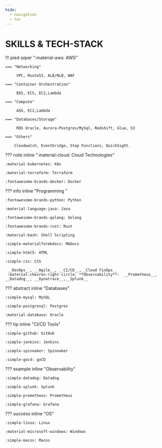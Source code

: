 ```yaml
---
hide:
  - navigation
  - toc
---
```

# SKILLS & TECH-STACK

!!! pied-piper  ":material-aws: AWS"

    === "Networking"

         VPC, Route53, ALB/NLB, WAF

    === "Container Orchestration"
 
         EKS, ECS, EC2,Lambda 
   
    === "Compute"

         ASG, EC2,Lambda 

    === "Databases/Storage" 

         RDS Oracle, Aurora-Postgres/MySql, Redshift, Glue, S3
    
    === "Others" 

        Cloudwatch, Eventbridge, Step Functions, QuickSight.

??? note inline ":material-cloud: Cloud Technologies"

    :material-kubernetes: K8s

    :material-terraform: Terraform 
    
    :fontawesome-brands-docker: Docker

??? info inline "Programming "

    :fontawesome-brands-python: Python

    :material-language-java: Java

    :fontawesome-brands-golang: Golang

    :fontawesome-brands-rust: Rust

    :material-bash: Shell Scripting

    :simple-materialformkdocs: MkDocs

    :simple-html5: HTML

    :simple-css: CSS

     __DevOps__, __Agile__, __CI/CD__,__Cloud FinOps__
     :material-chevron-right-circle: **Observability**:  __Prometheus__, __Datadog__, __Dynatrace__,__Splunk__

??? abstract inline "Databases"

    :simple-mysql: MySQL

    :simple-postgresql: Postgres

    :material-database: Oracle

??? tip inline "CI/CD Tools"

    :simple-github: GitHub
    
    :simple-jenkins: Jenkins

    :simple-spinnaker: Spinnaker

    :simple-gocd: goCD

??? example inline "Observability"

    :simple-datadog: Datadog
    
    :simple-splunk: Splunk

    :simple-prometheus: Prometheus

    :simple-grafana: Grafana

??? success inline "OS"

    :simple-linux: Linux
    
    :material-microsoft-windows: Windows
    
    :simple-macos: Macos



<!-- [Back to Home](./index.md){ .md-button } -->
